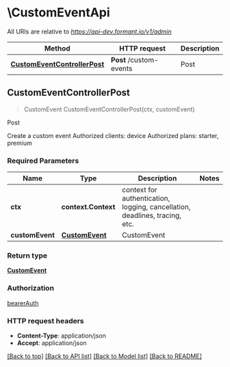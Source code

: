 # \CustomEventApi

All URIs are relative to *https://api-dev.formant.io/v1/admin*

Method | HTTP request | Description
------------- | ------------- | -------------
[**CustomEventControllerPost**](CustomEventApi.md#CustomEventControllerPost) | **Post** /custom-events | Post



## CustomEventControllerPost

> CustomEvent CustomEventControllerPost(ctx, customEvent)

Post

Create a custom event Authorized clients: device Authorized plans: starter, premium

### Required Parameters


Name | Type | Description  | Notes
------------- | ------------- | ------------- | -------------
**ctx** | **context.Context** | context for authentication, logging, cancellation, deadlines, tracing, etc.
**customEvent** | [**CustomEvent**](CustomEvent.md)| CustomEvent | 

### Return type

[**CustomEvent**](CustomEvent.md)

### Authorization

[bearerAuth](../README.md#bearerAuth)

### HTTP request headers

- **Content-Type**: application/json
- **Accept**: application/json

[[Back to top]](#) [[Back to API list]](../README.md#documentation-for-api-endpoints)
[[Back to Model list]](../README.md#documentation-for-models)
[[Back to README]](../README.md)

